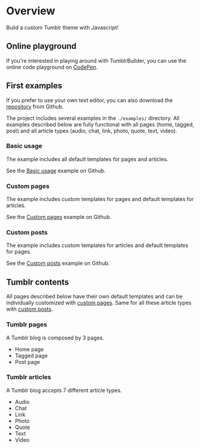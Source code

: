 # Overview

Build a custom Tumblr theme with Javascript!

## Online playground

If you're interested in playing around with TumblrBuilder, you can use the online code playground on [CodePen](https://codepen.io/yoriiis/pen/abvZWdv).

## First examples

If you prefer to use your own text editor, you can also download the [repository](https://github.com/yoriiis/tumblr-builder) from Github.

The project includes several examples in the `./examples/` directory. All examples described below are fully functional with all pages (home, tagged, post) and all article types (audio, chat, link, photo, quote, text, video).

### Basic usage

The example includes all default templates for pages and articles.

See the [Basic usage](https://github.com/yoriiis/tumblr-builder/examples/basic-usage) example on Github.

### Custom pages

The example includes custom templates for pages and default templates for articles.

See the [Custom pages](https://github.com/yoriiis/tumblr-builder/examples/custom-pages) example on Github.

### Custom posts

The example includes custom templates for articles and default templates for pages.

See the [Custom posts](https://github.com/yoriiis/tumblr-builder/examples/custom-posts) example on Github.

## Tumblr contents

All pages described below have their own default templates and can be individually customized with [custom pages](custom-pages.html). Same for all these article types with [custom posts](custom-posts.html).

### Tumblr pages

A Tumblr blog is composed by 3 pages.

- Home page
- Tagged page
- Post page

### Tumblr articles

A Tumblr blog accepts 7 different article types.

- Audio
- Chat
- Link
- Photo
- Quote
- Text
- Video
